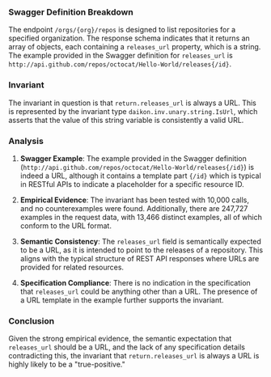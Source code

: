 ### Swagger Definition Breakdown
The endpoint `/orgs/{org}/repos` is designed to list repositories for a specified organization. The response schema indicates that it returns an array of objects, each containing a `releases_url` property, which is a string. The example provided in the Swagger definition for `releases_url` is `http://api.github.com/repos/octocat/Hello-World/releases{/id}`.

### Invariant
The invariant in question is that `return.releases_url` is always a URL. This is represented by the invariant type `daikon.inv.unary.string.IsUrl`, which asserts that the value of this string variable is consistently a valid URL.

### Analysis
1. **Swagger Example**: The example provided in the Swagger definition (`http://api.github.com/repos/octocat/Hello-World/releases{/id}`) is indeed a URL, although it contains a template part `{/id}` which is typical in RESTful APIs to indicate a placeholder for a specific resource ID.

2. **Empirical Evidence**: The invariant has been tested with 10,000 calls, and no counterexamples were found. Additionally, there are 247,727 examples in the request data, with 13,466 distinct examples, all of which conform to the URL format.

3. **Semantic Consistency**: The `releases_url` field is semantically expected to be a URL, as it is intended to point to the releases of a repository. This aligns with the typical structure of REST API responses where URLs are provided for related resources.

4. **Specification Compliance**: There is no indication in the specification that `releases_url` could be anything other than a URL. The presence of a URL template in the example further supports the invariant.

### Conclusion
Given the strong empirical evidence, the semantic expectation that `releases_url` should be a URL, and the lack of any specification details contradicting this, the invariant that `return.releases_url` is always a URL is highly likely to be a "true-positive."
